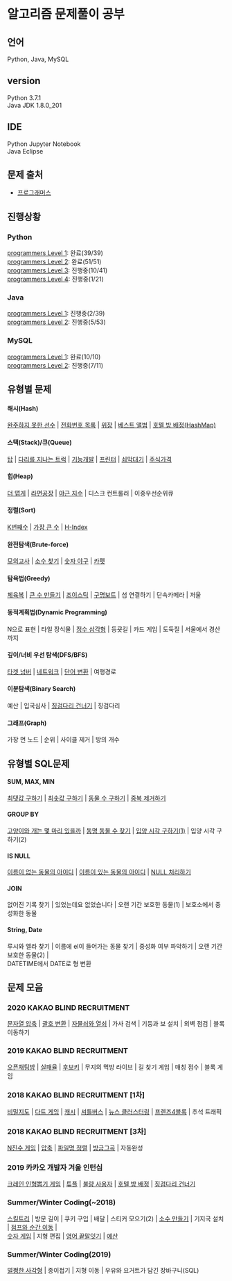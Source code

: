 # 알고리즘 문제풀이 공부
## 언어
Python, Java, MySQL  
## version
Python 3.7.1  
Java JDK 1.8.0_201  
## IDE
Python Jupyter Notebook  
Java Eclipse
## 문제 출처
* [프로그래머스](https://programmers.co.kr/learn/challenges)
## 진행상황
### Python
[programmers Level 1](https://github.com/eunsongsong/Algorithm-Study/tree/master/Python/programmers%20Level%201): 완료(39/39)  
[programmers Level 2](https://github.com/eunsongsong/Algorithm-Study/tree/master/Python/programmers%20Level%202): 완료(51/51)  
[programmers Level 3](https://github.com/eunsongsong/Algorithm-Study/tree/master/Python/programmers%20Level%203): 진행중(10/41)  
[programmers Level 4](https://github.com/eunsongsong/Algorithm-Study/tree/master/Python/programmers%20Level%204): 진행중(1/21)
### Java
[programmers Level 1](https://github.com/eunsongsong/Algorithm-Study/tree/master/JAVA/programmers%20Level%201/src): 진행중(2/39)  
[programmers Level 2](https://github.com/eunsongsong/Algorithm-Study/tree/master/JAVA/programmers%20Level%202/src): 진행중(5/53)  
### MySQL
[programmers Level 1](https://github.com/eunsongsong/Algorithm-Study/tree/master/MySQL/programmers%20Level%201): 완료(10/10)  
[programmers Level 2](https://github.com/eunsongsong/Algorithm-Study/tree/master/MySQL/programmers%20Level%202): 진행중(7/11)  


## 유형별 문제
#### 해시(Hash)
[완주하지 못한 선수](https://github.com/eunsongsong/Algorithm-Study/blob/master/Python/programmers%20Level%201/%EC%99%84%EC%A3%BC%ED%95%98%EC%A7%80%20%EB%AA%BB%ED%95%9C%20%EC%84%A0%EC%88%98.ipynb) | 
[전화번호 목록](https://github.com/eunsongsong/Algorithm-Study/blob/master/Python/programmers%20Level%202/%EC%A0%84%ED%99%94%EB%B2%88%ED%98%B8%20%EB%AA%A9%EB%A1%9D(Hash%2C%20%ED%8A%B9%EC%A0%95%20%EB%AC%B8%EC%9E%90%20%EC%B0%BE%EA%B8%B0(startswith)).ipynb) | 
[위장](https://github.com/eunsongsong/Algorithm-Study/blob/master/Python/programmers%20Level%202/%EC%9C%84%EC%9E%A5(reduce%2C%20Counter).ipynb) | 
[베스트 앨범](https://github.com/eunsongsong/Algorithm-Study/blob/master/Python/programmers%20Level%203/%EB%B2%A0%EC%8A%A4%ED%8A%B8%EC%95%A8%EB%B2%94(Hash%2C%20lambda).ipynb) | 
[호텔 방 배정(HashMap)](https://github.com/eunsongsong/Algorithm-Study/blob/master/Python/programmers%20Level%204/%ED%98%B8%ED%85%94%20%EB%B0%A9%20%EB%B0%B0%EC%A0%95(HashMap).ipynb)  
#### 스택(Stack)/큐(Queue)
[탑](https://github.com/eunsongsong/Algorithm-Study/blob/master/Python/programmers%20Level%202/%ED%83%91.ipynb) | 
[다리를 지나는 트럭](https://github.com/eunsongsong/Algorithm-Study/blob/master/Python/programmers%20Level%202/%EB%8B%A4%EB%A6%AC%EB%A5%BC%20%EC%A7%80%EB%82%98%EB%8A%94%20%ED%8A%B8%EB%9F%AD.ipynb) | 
[기능개발](https://github.com/eunsongsong/Algorithm-Study/blob/master/Python/programmers%20Level%202/%EA%B8%B0%EB%8A%A5%EA%B0%9C%EB%B0%9C(zip).ipynb) | 
[프린터](https://github.com/eunsongsong/Algorithm-Study/blob/master/Python/programmers%20Level%202/%ED%94%84%EB%A6%B0%ED%84%B0.ipynb) | 
[쇠막대기](https://github.com/eunsongsong/Algorithm-Study/blob/master/Python/programmers%20Level%202/%EC%87%A0%EB%A7%89%EB%8C%80%EA%B8%B0.ipynb) | 
[주식가격](https://github.com/eunsongsong/Algorithm-Study/blob/master/Python/programmers%20Level%202/%EC%A3%BC%EC%8B%9D%EA%B0%80%EA%B2%A9.ipynb)
#### 힙(Heap)
[더 맵게](https://github.com/eunsongsong/Algorithm-Study/blob/master/Python/programmers%20Level%202/%EB%8D%94%20%EB%A7%B5%EA%B2%8C(heap).ipynb) | 
[라면공장](https://github.com/eunsongsong/Algorithm-Study/blob/master/Python/programmers%20Level%202/%EB%9D%BC%EB%A9%B4%EA%B3%B5%EC%9E%A5(heap).ipynb) | 
[야근 지수](https://github.com/eunsongsong/Algorithm-Study/blob/master/Python/programmers%20Level%203/%EC%95%BC%EA%B7%BC%20%EC%A7%80%EC%88%98(Heap).ipynb) | 
디스크 컨트롤러 | 
이중우선순위큐
#### 정렬(Sort)
[K번째수](https://github.com/eunsongsong/Algorithm-Study/blob/master/Python/programmers%20Level%201/K%EB%B2%88%EC%A7%B8%EC%88%98(lambda%2Cmap).ipynb) | 
[가장 큰 수](https://github.com/eunsongsong/Algorithm-Study/blob/master/Python/programmers%20Level%202/%EA%B0%80%EC%9E%A5%20%ED%81%B0%20%EC%88%98(%EC%9E%90%EB%A6%BF%EC%88%98%20%EA%B8%B0%EC%A4%80%20%EC%A0%95%EB%A0%AC%2C%20%EB%91%90%20%EB%B2%88%EC%A7%B8%20%EA%B8%B0%EC%A4%80%20%EC%A0%95%EB%A0%AC%2C%20lambda).ipynb) | 
[H-Index](https://github.com/eunsongsong/Algorithm-Study/blob/master/Python/programmers%20Level%202/H-Index.ipynb)
#### 완전탐색(Brute-force)
[모의고사](https://github.com/eunsongsong/Algorithm-Study/blob/master/Python/programmers%20Level%201/%EB%AA%A8%EC%9D%98%EA%B3%A0%EC%82%AC.ipynb) | 
[소수 찾기](https://github.com/eunsongsong/Algorithm-Study/blob/master/Python/programmers%20Level%202/%EC%86%8C%EC%88%98%20%EC%B0%BE%EA%B8%B0(%EC%88%9C%EC%97%B4%2C%20map).ipynb) | 
[숫자 야구](https://github.com/eunsongsong/Algorithm-Study/blob/master/Python/programmers%20Level%202/%EC%88%AB%EC%9E%90%20%EC%95%BC%EA%B5%AC(%EC%99%84%EC%A0%84%ED%83%90%EC%83%89%2C%20itertools%2C%20%EC%88%9C%EC%97%B4%2C%20%EC%A1%B0%ED%95%A9).ipynb) | 
[카펫](https://github.com/eunsongsong/Algorithm-Study/blob/master/Python/programmers%20Level%202/%EC%B9%B4%ED%8E%AB.ipynb)  
#### 탐욕법(Greedy)
[체육복](https://github.com/eunsongsong/Algorithm-Study/blob/master/Python/programmers%20Level%201/%EC%B2%B4%EC%9C%A1%EB%B3%B5.ipynb) | 
[큰 수 만들기](https://github.com/eunsongsong/Algorithm-Study/blob/master/Python/programmers%20Level%202/%ED%81%B0%20%EC%88%98%20%EB%A7%8C%EB%93%A4%EA%B8%B0(Greedy).ipynb) | 
[조이스틱](https://github.com/eunsongsong/Algorithm-Study/blob/master/Python/programmers%20Level%202/%EC%A1%B0%EC%9D%B4%EC%8A%A4%ED%8B%B1(%EC%95%84%EC%8A%A4%ED%82%A4%EC%BD%94%EB%93%9C(ord)).ipynb) | 
[구명보트](https://github.com/eunsongsong/Algorithm-Study/blob/master/Python/programmers%20Level%202/%EA%B5%AC%EB%AA%85%EB%B3%B4%ED%8A%B8.ipynb) | 
섬 연결하기 | 
단속카메라 | 
저울
#### 동적계획법(Dynamic Programming)
N으로 표현 | 
타일 장식물 | 
[정수 삼각형](https://github.com/eunsongsong/Algorithm-Study/blob/master/Python/programmers%20Level%203/%EC%A0%95%EC%88%98%20%EC%82%BC%EA%B0%81%ED%98%95(DP).ipynb) | 
등굣길 | 
카드 게임 | 
도둑질 | 
서울에서 경산까지
#### 깊이/너비 우선 탐색(DFS/BFS)
[타겟 넘버](https://github.com/eunsongsong/Algorithm-Study/blob/master/Python/programmers%20Level%202/%ED%83%80%EA%B2%9F%20%EB%84%98%EB%B2%84(product).ipynb) | 
[네트워크](https://github.com/eunsongsong/Algorithm-Study/blob/master/Python/programmers%20Level%203/%EB%84%A4%ED%8A%B8%EC%9B%8C%ED%81%AC(DFS%2CBFS).ipynb) | 
[단어 변환](https://github.com/eunsongsong/Algorithm-Study/blob/master/Python/programmers%20Level%203/%EB%8B%A8%EC%96%B4%20%EB%B3%80%ED%99%98(BFS).ipynb) | 
여행경로
#### 이분탐색(Binary Search)
예산 | 
입국심사 | 
[징검다리 건너기](https://github.com/eunsongsong/Algorithm-Study/blob/master/Python/programmers%20Level%203/%EC%A7%95%EA%B2%80%EB%8B%A4%EB%A6%AC%20%EA%B1%B4%EB%84%88%EA%B8%B0(%EC%9D%B4%EB%B6%84%ED%83%90%EC%83%89).ipynb) | 
징검다리
#### 그래프(Graph)
가장 먼 노드 | 
순위 | 
사이클 제거 | 
방의 개수


## 유형별 SQL문제
#### SUM, MAX, MIN
[최댓값 구하기](https://github.com/eunsongsong/Algorithm-Study/blob/master/MySQL/programmers%20Level%201/%EC%B5%9C%EB%8C%93%EA%B0%92%20%EA%B5%AC%ED%95%98%EA%B8%B0(MAX%2C).md) | 
[최솟값 구하기](https://github.com/eunsongsong/Algorithm-Study/blob/master/MySQL/programmers%20Level%202/%EC%B5%9C%EC%86%9F%EA%B0%92%20%EA%B5%AC%ED%95%98%EA%B8%B0(MIN%2C%20LIMIT).md) | 
[동물 수 구하기](https://github.com/eunsongsong/Algorithm-Study/blob/master/MySQL/programmers%20Level%202/%EB%8F%99%EB%AC%BC%20%EC%88%98%20%EA%B5%AC%ED%95%98%EA%B8%B0(COUNT).md) | 
[중복 제거하기](https://github.com/eunsongsong/Algorithm-Study/blob/master/MySQL/programmers%20Level%202/%EC%A4%91%EB%B3%B5%20%EC%A0%9C%EA%B1%B0%ED%95%98%EA%B8%B0(DISTINCT).md)
#### GROUP BY
[고양이와 개는 몇 마리 있을까](https://github.com/eunsongsong/Algorithm-Study/blob/master/MySQL/programmers%20Level%202/%EA%B3%A0%EC%96%91%EC%9D%B4%EC%99%80%20%EA%B0%9C%EB%8A%94%20%EB%AA%87%20%EB%A7%88%EB%A6%AC%20%EC%9E%88%EC%9D%84%EA%B9%8C(GROUP%20BY).md) | 
[동명 동물 수 찾기](https://github.com/eunsongsong/Algorithm-Study/blob/master/MySQL/programmers%20Level%202/%EB%8F%99%EB%AA%85%20%EB%8F%99%EB%AC%BC%20%EC%88%98%20%EC%B0%BE%EA%B8%B0(HAVING).md) | 
[입양 시각 구하기(1)](https://github.com/eunsongsong/Algorithm-Study/blob/master/MySQL/programmers%20Level%202/%EC%9E%85%EC%96%91%20%EC%8B%9C%EA%B0%81%20%EA%B5%AC%ED%95%98%EA%B8%B0(1)(GROUP%20BY%2C%20HOUR(DATETIME)).md) | 
입양 시각 구하기(2)  
#### IS NULL
[이름이 없는 동물의 아이디](https://github.com/eunsongsong/Algorithm-Study/blob/master/MySQL/programmers%20Level%201/%EC%9D%B4%EB%A6%84%EC%9D%B4%20%EC%97%86%EB%8A%94%20%EB%8F%99%EB%AC%BC%EC%9D%98%20%EC%95%84%EC%9D%B4%EB%94%94(IS%20NULL).md) | 
[이름이 있는 동물의 아이디](https://github.com/eunsongsong/Algorithm-Study/blob/master/MySQL/programmers%20Level%201/%EC%9D%B4%EB%A6%84%EC%9D%B4%20%EC%9E%88%EB%8A%94%20%EB%8F%99%EB%AC%BC%EC%9D%98%20%EC%95%84%EC%9D%B4%EB%94%94(IS%20NOT%20NULL).md) | 
[NULL 처리하기](https://github.com/eunsongsong/Algorithm-Study/blob/master/MySQL/programmers%20Level%202/NULL%20%EC%B2%98%EB%A6%AC%ED%95%98%EA%B8%B0(IFNULL).md)  
#### JOIN
없어진 기록 찾기 | 
있었는데요 없었습니다 | 
오랜 기간 보호한 동물(1) | 
보호소에서 중성화한 동물
#### String, Date
루시와 엘라 찾기 | 
이름에 el이 들어가는 동물 찾기 | 
중성화 여부 파악하기 | 
오랜 기간 보호한 동물(2) |  
DATETIME에서 DATE로 형 변환


## 문제 모음
### 2020 KAKAO BLIND RECRUITMENT  
[문자열 압축](https://github.com/eunsongsong/Algorithm-Study/blob/master/Python/programmers%20Level%202/%EB%AC%B8%EC%9E%90%EC%97%B4%20%EC%95%95%EC%B6%95.ipynb) | 
[괄호 변환](https://github.com/eunsongsong/Algorithm-Study/blob/master/Python/programmers%20Level%202/%EA%B4%84%ED%98%B8%20%EB%B3%80%ED%99%98(%EC%9E%AC%EA%B7%80).ipynb) | 
[자물쇠와 열쇠](https://github.com/eunsongsong/Algorithm-Study/blob/master/Python/programmers%20Level%203/%EC%9E%90%EB%AC%BC%EC%87%A0%EC%99%80%20%EC%97%B4%EC%87%A0(for-else%EB%AC%B8).ipynb) | 
가사 검색 | 
기둥과 보 설치 | 
외벽 점검 | 
블록 이동하기  
### 2019 KAKAO BLIND RECRUITMENT  
[오픈채팅방](https://github.com/eunsongsong/Algorithm-Study/blob/master/Python/programmers%20Level%202/%EC%98%A4%ED%94%88%EC%B1%84%ED%8C%85%EB%B0%A9.ipynb) | 
[실패율](https://github.com/eunsongsong/Algorithm-Study/blob/master/Python/programmers%20Level%201/%EC%8B%A4%ED%8C%A8%EC%9C%A8(%EB%94%95%EC%85%94%EB%84%88%EB%A6%AC).ipynb) | 
[후보키](https://github.com/eunsongsong/Algorithm-Study/blob/master/Python/programmers%20Level%202/%ED%9B%84%EB%B3%B4%ED%82%A4.ipynb) | 
무지의 먹방 라이브 | 
길 찾기 게임 | 
매칭 점수 | 
블록 게임  
### 2018 KAKAO BLIND RECRUITMENT [1차]
[비밀지도](https://github.com/eunsongsong/Algorithm-Study/blob/master/Python/programmers%20Level%201/%EB%B9%84%EB%B0%80%EC%A7%80%EB%8F%84(%EC%9D%B4%EC%A7%84%EC%88%98%20%EB%B3%80%ED%99%98%2C%20%EC%9E%90%EB%A6%BF%EC%88%98%20%EB%A7%9E%EC%B6%94%EA%B8%B0).ipynb) | 
[다트 게임](https://github.com/eunsongsong/Algorithm-Study/blob/master/Python/programmers%20Level%201/%EB%8B%A4%ED%8A%B8%20%EA%B2%8C%EC%9E%84(replace%2Cisdigit%2Cisalpha).ipynb) | 
[캐시](https://github.com/eunsongsong/Algorithm-Study/blob/master/Python/programmers%20Level%202/%EC%BA%90%EC%8B%9C(%ED%8E%98%EC%9D%B4%EC%A7%80%20%EA%B5%90%EC%B2%B4%20%EC%95%8C%EA%B3%A0%EB%A6%AC%EC%A6%98(LRU)).ipynb) | 
[셔틀버스](https://github.com/eunsongsong/Algorithm-Study/blob/master/Python/programmers%20Level%203/%EC%85%94%ED%8B%80%EB%B2%84%EC%8A%A4(%EB%AC%B8%EC%9E%90%EC%97%B4%20%EC%9E%90%EB%A6%BF%EC%88%98%20%EB%A7%9E%EC%B6%94%EA%B8%B0(zfill%2C%20rjust%2C%20format)).ipynb) | 
[뉴스 클러스터링](https://github.com/eunsongsong/Algorithm-Study/blob/master/Python/programmers%20Level%202/%EB%89%B4%EC%8A%A4%20%ED%81%B4%EB%9F%AC%EC%8A%A4%ED%84%B0%EB%A7%81(for%EB%AC%B8%20%EC%95%88%EC%97%90%20if%EB%AC%B8).ipynb) | 
[프렌즈4블록](https://github.com/eunsongsong/Algorithm-Study/blob/master/Python/programmers%20Level%202/%ED%94%84%EB%A0%8C%EC%A6%884%EB%B8%94%EB%A1%9D.ipynb) | 
추석 트래픽  
### 2018 KAKAO BLIND RECRUITMENT [3차]
[N진수 게임](https://github.com/eunsongsong/Algorithm-Study/blob/master/Python/programmers%20Level%202/n%EC%A7%84%EC%88%98%20%EA%B2%8C%EC%9E%84.ipynb) | 
[압축](https://github.com/eunsongsong/Algorithm-Study/blob/master/Python/programmers%20Level%202/%EC%95%95%EC%B6%95(startswith).ipynb) | 
[파일명 정렬](https://github.com/eunsongsong/Algorithm-Study/blob/master/Python/programmers%20Level%202/%ED%8C%8C%EC%9D%BC%EB%AA%85%20%EC%A0%95%EB%A0%AC.ipynb) | 
[방금그곡](https://github.com/eunsongsong/Algorithm-Study/blob/master/Python/programmers%20Level%202/%EB%B0%A9%EA%B8%88%EA%B7%B8%EA%B3%A1.ipynb) | 
자동완성  
### 2019 카카오 개발자 겨울 인턴십
[크레인 인형뽑기 게임](https://github.com/eunsongsong/Algorithm-Study/blob/master/Python/programmers%20Level%201/%ED%81%AC%EB%A0%88%EC%9D%B8%20%EC%9D%B8%ED%98%95%EB%BD%91%EA%B8%B0%20%EA%B2%8C%EC%9E%84.ipynb) | 
[튜플](https://github.com/eunsongsong/Algorithm-Study/blob/master/Python/programmers%20Level%202/%ED%8A%9C%ED%94%8C(%EB%AC%B8%EC%9E%90%EC%97%B4%20%EC%AA%BC%EA%B0%9C%EA%B8%B0).ipynb) | 
[불량 사용자](https://github.com/eunsongsong/Algorithm-Study/blob/master/Python/programmers%20Level%203/%EB%B6%88%EB%9F%89%20%EC%82%AC%EC%9A%A9%EC%9E%90.ipynb) | 
[호텔 방 배정](https://github.com/eunsongsong/Algorithm-Study/blob/master/Python/programmers%20Level%204/%ED%98%B8%ED%85%94%20%EB%B0%A9%20%EB%B0%B0%EC%A0%95(HashMap).ipynb) | 
[징검다리 건너기](https://github.com/eunsongsong/Algorithm-Study/blob/master/Python/programmers%20Level%203/%EC%A7%95%EA%B2%80%EB%8B%A4%EB%A6%AC%20%EA%B1%B4%EB%84%88%EA%B8%B0(%EC%9D%B4%EB%B6%84%ED%83%90%EC%83%89).ipynb)
### Summer/Winter Coding(~2018)
[스킬트리](https://github.com/eunsongsong/Algorithm-Study/blob/master/Python/programmers%20Level%202/%EC%8A%A4%ED%82%AC%ED%8A%B8%EB%A6%AC(for-else%EB%AC%B8).ipynb) | 
방문 길이 | 
쿠키 구입 | 
배달 | 
스티커 모으기(2) | 
[소수 만들기](https://github.com/eunsongsong/Algorithm-Study/blob/master/Python/programmers%20Level%202/%EC%86%8C%EC%88%98%20%EB%A7%8C%EB%93%A4%EA%B8%B0.ipynb) | 
기지국 설치 | 
[점프와 순간 이동](https://github.com/eunsongsong/Algorithm-Study/blob/master/Python/programmers%20Level%202/%EC%A0%90%ED%94%84%EC%99%80%20%EC%88%9C%EA%B0%84%EC%9D%B4%EB%8F%99.ipynb) |  
[숫자 게임](https://github.com/eunsongsong/Algorithm-Study/blob/master/Python/programmers%20Level%203/%EC%88%AB%EC%9E%90%20%EA%B2%8C%EC%9E%84.ipynb) | 
지형 편집 | 
[영어 끝말잇기](https://github.com/eunsongsong/Algorithm-Study/blob/master/Python/programmers%20Level%202/%EC%98%81%EC%96%B4%20%EB%81%9D%EB%A7%90%EC%9E%87%EA%B8%B0.ipynb) | 
[예산](https://github.com/eunsongsong/Algorithm-Study/blob/master/Python/programmers%20Level%201/%EC%98%88%EC%82%B0.ipynb)
### Summer/Winter Coding(2019)
[멀쩡한 사각형](https://github.com/eunsongsong/Algorithm-Study/blob/master/Python/programmers%20Level%202/%EB%A9%80%EC%A9%A1%ED%95%9C%20%EC%82%AC%EA%B0%81%ED%98%95.ipynb) | 
종이접기 | 
지형 이동 | 
우유와 요거트가 담긴 장바구니(SQL)


